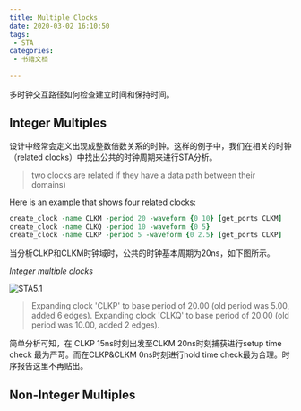 ```yaml
---
title: Multiple Clocks
date: 2020-03-02 16:10:50
tags:
 - STA
categories:
 - 书籍文档
 
---
```




多时钟交互路径如何检查建立时间和保持时间。

<!--more-->

## Integer Multiples

设计中经常会定义出现成整数倍数关系的时钟。这样的例子中，我们在相关的时钟（related clocks）中找出公共的时钟周期来进行STA分析。

> two clocks are related if they have a data path between their domains)

Here is an example that shows four related clocks:

```tcl
create_clock -name CLKM -period 20 -waveform {0 10} [get_ports CLKM]
create_clock -name CLKQ -period 10 -waveform {0 5}
create_clock -name CLKP -period 5 -waveform {0 2.5} [get_ports CLKP]
```

当分析CLKP和CLKM时钟域时，公共的时钟基本周期为20ns，如下图所示。

*Integer multiple clocks*

![STA5.1](/../sliu0827.github.io/source/_posts/Multiple-Clocks/STA5.1.png)

> Expanding clock 'CLKP' to base period of 20.00 (old period was
> 5.00, added 6 edges).
> Expanding clock 'CLKQ' to base period of 20.00 (old period was
> 10.00, added 2 edges).

简单分析可知，在 CLKP 15ns时刻出发至CLKM 20ns时刻捕获进行setup time check 最为严苛。而在CLKP&CLKM 0ns时刻进行hold time check最为合理。时序报告这里不再贴出。

## Non-Integer Multiples